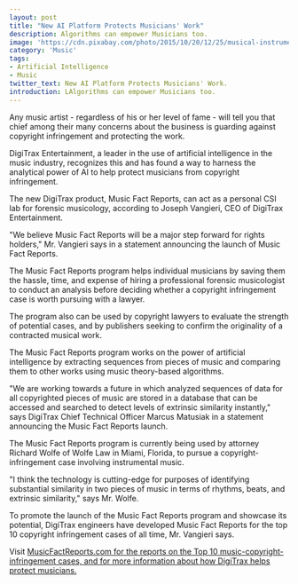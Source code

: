 ```yaml
---
layout: post
title: "New AI Platform Protects Musicians' Work"
description: Algorithms can empower Musicians too.
image: 'https://cdn.pixabay.com/photo/2015/10/20/12/25/musical-instruments-997706_960_720.png'
category: 'Music'
tags:
- Artificial Intelligence
- Music
twitter_text: New AI Platform Protects Musicians' Work.
introduction: LAlgorithms can empower Musicians too.
---
```


Any music artist - regardless of his or her level of fame - will tell you that chief among their many concerns about the business is guarding against copyright infringement and protecting the work.

DigiTrax Entertainment, a leader in the use of artificial intelligence in the music industry, recognizes this and has found a way to harness the analytical power of AI to help protect musicians from copyright infringement.

The new DigiTrax product, Music Fact Reports, can act as a personal CSI lab for forensic musicology, according to Joseph Vangieri, CEO of DigiTrax Entertainment.

"We believe Music Fact Reports will be a major step forward for rights holders," Mr. Vangieri says in a statement announcing the launch of Music Fact Reports.

The Music Fact Reports program helps individual musicians by saving them the hassle, time, and expense of hiring a professional forensic musicologist to conduct an analysis before deciding whether a copyright infringement case is worth pursuing with a lawyer.

The program also can be used by copyright lawyers to evaluate the strength of potential cases, and by publishers seeking to confirm the originality of a contracted musical work.

The Music Fact Reports program works on the power of artificial intelligence by extracting sequences from pieces of music and comparing them to other works using music theory-based algorithms.

"We are working towards a future in which analyzed sequences of data for all copyrighted pieces of music are stored in a database that can be accessed and searched to detect levels of extrinsic similarity instantly," says DigiTrax Chief Technical Officer Marcus Matusiak in a statement announcing the Music Fact Reports launch.

The Music Fact Reports program is currently being used by attorney Richard Wolfe of Wolfe Law in Miami, Florida, to pursue a copyright-infringement case involving instrumental music.

"I think the technology is cutting-edge for purposes of identifying substantial similarity in two pieces of music in terms of rhythms, beats, and extrinsic similarity," says Mr. Wolfe.

To promote the launch of the Music Fact Reports program and showcase its potential, DigiTrax engineers have developed Music Fact Reports for the top 10 copyright infringement cases of all time, Mr. Vangieri says.

Visit <a href="MusicFactReports.com">MusicFactReports.com for the reports on the Top 10 music-copyright-infringement cases, and for more information about how DigiTrax helps protect musicians.
